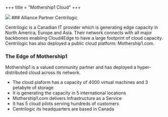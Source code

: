 +++
title = "Mothership1 Cloud"
+++

<img class="gener8Logo" src="/images/gener8-logo.png">
### Alliance Partner Centrilogic

Centrilogic is a Canadian IT provider which is generating edge capacity in North America, Europe and Asia. Their network connects with all major backbones enabling Cloud4Edge to have a large footprint of cloud capacity. Centrilogic has also deployed a public cloud platform: Mothership1.com.

### The Edge of Mothership1

Mothership1 is a valued community partner and has deployed a hyper-distributed cloud across its network.

* The cloud plaform has a capacity of 4000 virtual machines and 3 petabyte of storage
* It is generating the capacity in 5 international locations
* Mothership1.com delivers Infrastructure as a Service
* It has 5 cloud pilots serving hundreds of customers
* Centrilogic its headquarters are based in Canada